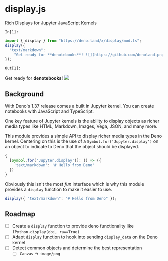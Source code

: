 # display.js

Rich Displays for Jupyter JavaScript Kernels

`In[1]:`

```typescript
import { display } from "https://deno.land/x/display/mod.ts";
display({
  "text/markdown":
    "Get ready for **denotebooks**! ![](https://github.com/denoland.png?size=32)",
});
```

`Out[1]:`

Get ready for **denotebooks**! ![](https://github.com/denoland.png?size=32)

## Background

With Deno's 1.37 release comes a built in Jupyter kernel. You can create notebooks with JavaScript and TypeScript.

One key feature of Jupyter kernels is the ability to display objects as richer media types like HTML, Markdown, Images, Vega, JSON, and many more.

This module provides a simple API to display richer media types in the Deno kernel. Centering on this is the use of a `Symbol.for('Jupyter.display')` on an object to indicate to Deno that the object should be displayed.

```typescript
{
  [Symbol.for('Jupyter.display')]: () => ({
    'text/markdown': '# Hello from Deno'
  })
}
```

Obviously this isn't the most _fun_ interface which is why this module provides a `display` function to make it easier to use.

```typescript
display({ "text/markdown": "# Hello from Deno" });
```

## Roadmap

- [ ] Create a `display` function to provide deno functionality like `IPython.display(obj, raw=True)`
- [ ] Adapt `display` function to hook into sending `display_data` on the Deno kernel
- [ ] Detect common objects and determine the best representation
  - [ ] `Canvas` -> `image/png`
